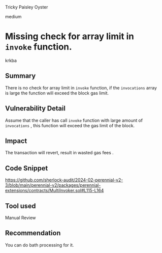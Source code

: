 Tricky Paisley Oyster

medium

# Missing check for array limit in `invoke` function.

krkba
## Summary
There is no check for array limit in `invoke` function, if the `invocations` array is large the function will exceed the block gas limit.

## Vulnerability Detail
Assume that the caller has call  `invoke` function with large amount of  `invocations` , this function will exceed the gas limit of the block.
## Impact
The transaction will revert, result in wasted gas fees . 
## Code Snippet
https://github.com/sherlock-audit/2024-02-perennial-v2-3/blob/main/perennial-v2/packages/perennial-extensions/contracts/MultiInvoker.sol#L115-L164
## Tool used

Manual Review

## Recommendation
You can do bath processing for it.